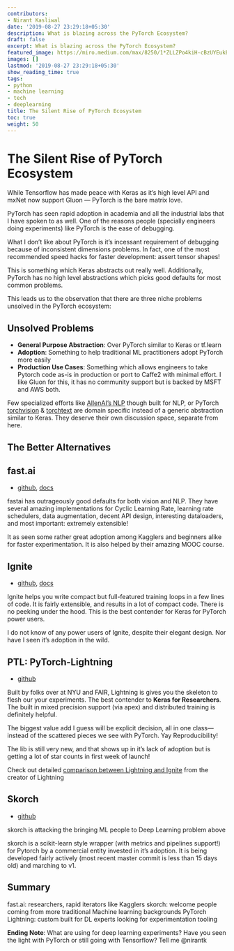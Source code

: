 ```yaml
---
contributors:
- Nirant Kasliwal
date: '2019-08-27 23:29:18+05:30'
description: What is blazing across the PyTorch Ecosystem?
draft: false
excerpt: What is blazing across the PyTorch Ecosystem?
featured_image: https://miro.medium.com/max/8250/1*ZLLZPo4kiH-cBzUYEukEVg.png
images: []
lastmod: '2019-08-27 23:29:18+05:30'
show_reading_time: true
tags:
- python
- machine learning
- tech
- deeplearning
title: The Silent Rise of PyTorch Ecosystem
toc: true
weight: 50
---
```


# The Silent Rise of PyTorch Ecosystem

While Tensorflow has made peace with Keras as it’s high level API and mxNet now support Gluon — PyTorch is the bare matrix love.

PyTorch has seen rapid adoption in academia and all the industrial labs that I have spoken to as well. One of the reasons people (specially engineers doing experiments) like PyTorch is the ease of debugging.

What I don’t like about PyTorch is it’s incessant requirement of debugging because of inconsistent dimensions problems. In fact, one of the most recommended speed hacks for faster development: assert tensor shapes!

This is something which Keras abstracts out really well. Additionally, PyTorch has no high level abstractions which picks good defaults for most common problems.

This leads us to the observation that there are three niche problems unsolved in the PyTorch ecosystem:

## Unsolved Problems

-   **General Purpose Abstraction**: Over PyTorch similar to Keras or tf.learn
-   **Adoption**: Something to help traditional ML practitioners adopt PyTorch more easily
-   **Production Use Cases**: Something which allows engineers to take Pytorch code as-is in production or port to Caffe2 with minimal effort. I like Gluon for this, it has no community support but is backed by MSFT and AWS both.

Few specialized efforts like [AllenAI’s NLP](https://github.com/allenai/allennlp) though built for NLP, or PyTorch [torchvision](https://github.com/pytorch/vision) & [torchtext](https://github.com/pytorch/text) are domain specific instead of a generic abstraction similar to Keras. They deserve their own discussion space, separate from here.

## The Better Alternatives

## fast.ai 
- [github](https://github.com/fastai/fastai), [docs](https://docs.fast.ai/)

fastai has outrageously good defaults for both vision and NLP. They have several amazing implementations for Cyclic Learning Rate, learning rate schedulers, data augmentation, decent API design, interesting dataloaders, and most important: extremely extensible!

It as seen some rather great adoption among Kagglers and beginners alike for faster experimentation. It is also helped by their amazing MOOC course.

## Ignite 
- [github](https://github.com/pytorch/ignite), [docs](https://pytorch.org/ignite/)

Ignite helps you write compact but full-featured training loops in a few lines of code. It is fairly extensible, and results in a lot of compact code. There is no peeking under the hood. This is the best contender for Keras for PyTorch power users.

I do not know of any power users of Ignite, despite their elegant design. Nor have I seen it’s adoption in the wild.

## PTL: PyTorch-Lightning
- [github](https://github.com/williamFalcon/pytorch-lightning) 

Built by folks over at NYU and FAIR, Lightning is gives you the skeleton to flesh our your experiments. The best contender to **Keras for Researchers**. The built in mixed precision support (via apex) and distributed training is definitely helpful.

The biggest value add I guess will be explicit decision, all in one class— instead of the scattered pieces we see with PyTorch. Yay Reproducibility!

The lib is still very new, and that shows up in it’s lack of adoption but is getting a lot of star counts in first week of launch!

Check out detailed [comparison between Lightning and Ignite](https://towardsdatascience.com/pytorch-lightning-vs-pytorch-ignite-vs-fast-ai-61dc7480ad8a) from the creator of Lightning

## Skorch
- [github](https://github.com/dnouri/skorch) 

skorch is attacking the bringing ML people to Deep Learning problem above

skorch is a scikit-learn style wrapper (with metrics and pipelines support!) for Pytorch by a commercial entity invested in it’s adoption. It is being developed fairly actively (most recent master commit is less than 15 days old) and marching to v1.

## Summary
fast.ai: researchers, rapid iterators like Kagglers
skorch: welcome people coming from more traditional Machine learning backgrounds
PyTorch Lightning: custom built for DL experts looking for experimentation tooling

**Ending Note**: What are using for deep learning experiments? Have you seen the light with PyTorch or still going with Tensorflow? Tell me @nirantk